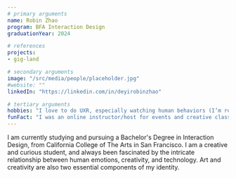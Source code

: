 ```yaml
---
# primary arguments
name: Robin Zhao
program: BFA Interaction Design
graduationYear: 2024

# references
projects:
- gig-land

# secondary arguments
image: "/src/media/people/placeholder.jpg"
#website: ""
linkedIn: "https://linkedin.com/in/deyirobinzhao"

# tertiary arguments
hobbies: "I love to do UXR, especially watching human behaviors (I’m really good at that). I love Riot games. I love boba."
funFact: "I was an online instructor/host for events and creative classes for 2 years during Covid pandemic. I taught over 1500+ Googlers!"
---
```

 I am currently studying and pursuing a Bachelor's Degree in Interaction Design, from California College of The Arts in San Francisco. I am a creative and curious student, and always been fascinated by the intricate relationship between human emotions, creativity, and technology. Art and creativity are also two essential components of my identity.